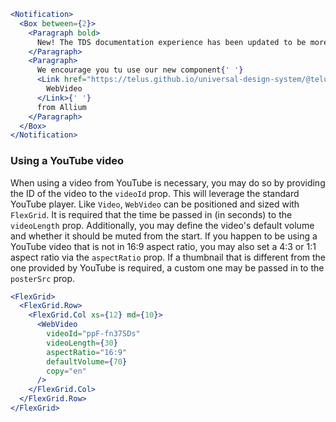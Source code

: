 ```jsx noeditor
<Notification>
  <Box between={2}>
    <Paragraph bold>
      New! The TDS documentation experience has been updated to be more performant!
    </Paragraph>
    <Paragraph>
      We encourage you tu use our new component{' '}
      <Link href="https://telus.github.io/universal-design-system/@telus-uds/ds-allium/components/components/web-video">
        WebVideo
      </Link>{' '}
      from Allium
    </Paragraph>
  </Box>
</Notification>
```

### Using a YouTube video

When using a video from YouTube is necessary, you may do so by providing the ID of the video to the `videoId` prop.
This will leverage the standard YouTube player. Like `Video`, `WebVideo` can be positioned and sized with `FlexGrid`.
It is required that the time be passed in (in seconds) to the `videoLength` prop. Additionally, you may define the
video's default volume and whether it should be muted from the start. If you happen to be using a YouTube video that
is not in 16:9 aspect ratio, you may also set a 4:3 or 1:1 aspect ratio via the `aspectRatio` prop. If a thumbnail
that is different from the one provided by YouTube is required, a custom one may be passed in to the `posterSrc` prop.

```jsx
<FlexGrid>
  <FlexGrid.Row>
    <FlexGrid.Col xs={12} md={10}>
      <WebVideo
        videoId="ppF-fn37SDs"
        videoLength={30}
        aspectRatio="16:9"
        defaultVolume={70}
        copy="en"
      />
    </FlexGrid.Col>
  </FlexGrid.Row>
</FlexGrid>
```
